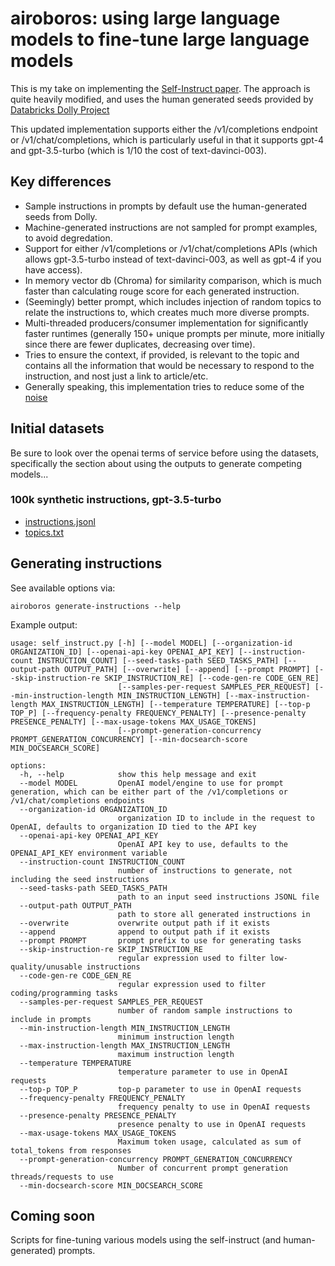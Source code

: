 # airoboros: using large language models to fine-tune large language models

This is my take on implementing the [Self-Instruct paper](https://arxiv.org/abs/2212.10560).  The approach is quite heavily modified, and uses the human generated seeds provided by [Databricks Dolly Project](https://huggingface.co/datasets/databricks/databricks-dolly-15k)

This updated implementation supports either the /v1/completions endpoint or /v1/chat/completions, which is particularly useful in that it supports gpt-4 and gpt-3.5-turbo (which is 1/10 the cost of text-davinci-003).


## Key differences

* Sample instructions in prompts by default use the human-generated seeds from Dolly.
* Machine-generated instructions are not sampled for prompt examples, to avoid degredation.
* Support for either /v1/completions or /v1/chat/completions APIs (which allows gpt-3.5-turbo instead of text-davinci-003, as well as gpt-4 if you have access).
* In memory vector db (Chroma) for similarity comparison, which is much faster than calculating rouge score for each generated instruction.
* (Seemingly) better prompt, which includes injection of random topics to relate the instructions to, which creates much more diverse prompts.
* Multi-threaded producers/consumer implementation for significantly faster runtimes (generally 150+ unique prompts per minute, more initially since there are fewer duplicates, decreasing over time).
* Tries to ensure the context, if provided, is relevant to the topic and contains all the information that would be necessary to respond to the instruction, and nost just a link to article/etc.
* Generally speaking, this implementation tries to reduce some of the [noise](https://github.com/tloen/alpaca-lora/issues/65)


## Initial datasets

Be sure to look over the openai terms of service before using the datasets, specifically the section about using the outputs to generate competing models...

### 100k synthetic instructions, gpt-3.5-turbo

* [instructions.jsonl](https://storage.googleapis.com/airoboros-dump/gpt-3.5-turbo-100k/instructions.jsonl)
* [topics.txt](https://storage.googleapis.com/airoboros-dump/gpt-3.5-turbo-100k/topics.txt)


## Generating instructions

See available options via:
```
airoboros generate-instructions --help
```

Example output:
```
usage: self_instruct.py [-h] [--model MODEL] [--organization-id ORGANIZATION_ID] [--openai-api-key OPENAI_API_KEY] [--instruction-count INSTRUCTION_COUNT] [--seed-tasks-path SEED_TASKS_PATH] [--output-path OUTPUT_PATH] [--overwrite] [--append] [--prompt PROMPT] [--skip-instruction-re SKIP_INSTRUCTION_RE] [--code-gen-re CODE_GEN_RE]
                        [--samples-per-request SAMPLES_PER_REQUEST] [--min-instruction-length MIN_INSTRUCTION_LENGTH] [--max-instruction-length MAX_INSTRUCTION_LENGTH] [--temperature TEMPERATURE] [--top-p TOP_P] [--frequency-penalty FREQUENCY_PENALTY] [--presence-penalty PRESENCE_PENALTY] [--max-usage-tokens MAX_USAGE_TOKENS]
                        [--prompt-generation-concurrency PROMPT_GENERATION_CONCURRENCY] [--min-docsearch-score MIN_DOCSEARCH_SCORE]

options:
  -h, --help            show this help message and exit
  --model MODEL         OpenAI model/engine to use for prompt generation, which can be either part of the /v1/completions or /v1/chat/completions endpoints
  --organization-id ORGANIZATION_ID
                        organization ID to include in the request to OpenAI, defaults to organization ID tied to the API key
  --openai-api-key OPENAI_API_KEY
                        OpenAI API key to use, defaults to the OPENAI_API_KEY environment variable
  --instruction-count INSTRUCTION_COUNT
                        number of instructions to generate, not including the seed instructions
  --seed-tasks-path SEED_TASKS_PATH
                        path to an input seed instructions JSONL file
  --output-path OUTPUT_PATH
                        path to store all generated instructions in
  --overwrite           overwrite output path if it exists
  --append              append to output path if it exists
  --prompt PROMPT       prompt prefix to use for generating tasks
  --skip-instruction-re SKIP_INSTRUCTION_RE
                        regular expression used to filter low-quality/unusable instructions
  --code-gen-re CODE_GEN_RE
                        regular expression used to filter coding/programming tasks
  --samples-per-request SAMPLES_PER_REQUEST
                        number of random sample instructions to include in prompts
  --min-instruction-length MIN_INSTRUCTION_LENGTH
                        minimum instruction length
  --max-instruction-length MAX_INSTRUCTION_LENGTH
                        maximum instruction length
  --temperature TEMPERATURE
                        temperature parameter to use in OpenAI requests
  --top-p TOP_P         top-p parameter to use in OpenAI requests
  --frequency-penalty FREQUENCY_PENALTY
                        frequency penalty to use in OpenAI requests
  --presence-penalty PRESENCE_PENALTY
                        presence penalty to use in OpenAI requests
  --max-usage-tokens MAX_USAGE_TOKENS
                        Maximum token usage, calculated as sum of total_tokens from responses
  --prompt-generation-concurrency PROMPT_GENERATION_CONCURRENCY
                        Number of concurrent prompt generation threads/requests to use
  --min-docsearch-score MIN_DOCSEARCH_SCORE
```

## Coming soon

Scripts for fine-tuning various models using the self-instruct (and human-generated) prompts.
